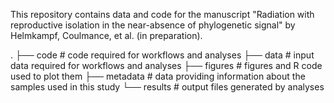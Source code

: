 This repository contains data and code for the manuscript "Radiation with reproductive isolation in the near-absence of phylogenetic signal" by Helmkampf, Coulmance, et al. (in preparation).

.
├── code       # code required for workflows and analyses
├── data       # input data required for workflows and analyses
├── figures    # figures and R code used to plot them
├── metadata   # data providing information about the samples used in this study
└── results    # output files generated by analyses